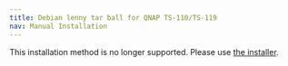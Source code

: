 ```yaml
---
title: Debian lenny tar ball for QNAP TS-110/TS-119
nav: Manual Installation
---
```


This installation method is no longer supported.  Please use [the
installer](../install/).

